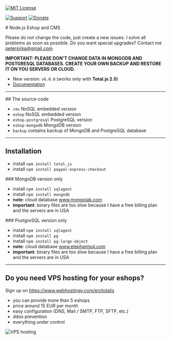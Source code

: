 [![MIT License][license-image]][license-url]

[![Support](https://www.totaljs.com/img/button-support.png)](https://www.totaljs.com/support/) [![Donate](https://www.totaljs.com/img/button-donate.png)](https://www.totaljs.com/#make-a-donation)

# Node.js Eshop and CMS

Please do not change the code, just create a new issues. I solve all problems as soon as possible. Do you want special upgrades? Contact me <petersirka@gmail.com>.

__IMPORTANT: PLEASE DON'T CHANGE DATA IN MONGODB AND POSTGRESQL DATABASES. CREATE YOUR OWN BACKUP AND RESTORE IT ON YOU SERVERS OR CLOUD.__

- New version: `v6.0.0` (works only with __Total.js 2.0__)
- [Documentation](http://docs.totaljs.com/eshop-cms/latest.html)

---

## The source-code

- `cms` NoSQL embedded version
- `eshop` NoSQL embedded version
- `eshop-postgresql` PostgreSQL version
- `eshop-mongodb` MongoDB version
- `backup` contains backup of MongoDB and PostgreSQL database


---

## Installation

- install `npm install total.js`
- install `npm install paypal-express-checkout`

### MongoDB version only

- install `npm install sqlagent`
- install `npm install mongodb`
- __note__: cloud database www.mongolab.com
- __important__: binary files are too slow because I have a free billing plan and the servers are in USA

### PostgreSQL version only

- install `npm install sqlagent`
- install `npm install pg`
- install `npm install pg-large-object`
- __note__: cloud database www.elephantsql.com
- __important__: binary files are too slow because I have a free billing plan and the servers are in USA

---

## Do you need VPS hosting for your eshops?

Sign up on <https://www.webhostingy.com/en/totaljs>

- you can provide more than 5 eshops
- price around 15 EUR per month
- easy configuration (DNS, Mail / SMTP, FTP, SFTP, etc.)
- ddos prevention
- everything under control

![VPS hosting](https://www.totaljs.com/img/eshop-vps-hosting.jpg)

[license-image]: https://img.shields.io/badge/license-MIT-blue.svg?style=flat
[license-url]: license.txt
